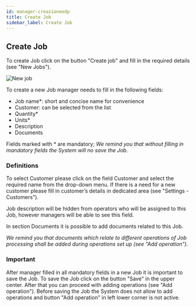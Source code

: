 ```yaml
---
id: manager-creazioneodp
title: Create Job 
sidebar_label: Create Job
---
```

## Create Job 

 To create Job click on the button "Create job" and fill in the required details (see "New Jobs").

![New job](/docs/assets/manager_en/50creazionecommessa.png)

To create a new Job manager needs to fill in the following fields:
* Job name*: short and concise name for convenience
* Customer: can be selected from the list
* Quantity*
* Units*
* Description
* Documents

Fields marked with * are mandatory;
*We remind you that without filling in mandatory fields the System will no save the Job.*


### Definitions

To select Customer please click on the field Customer and select the required name from the drop-down menu. If there is a need for a new customer please fill in customer’s details in dedicated area (see "Settings - Customers"). 

Job description will be hidden from operators who will be assigned to this Job, however managers will be able to see this field.

In section Documents it is possible to add documents related to this Job.

*We remind you that documents which relate to different operations of Job processing shall be added during operations set up (see "Add operation").*

 
 ### Important
 
 After manager filled in all mandatory fields in a new Job it is important to save the Job. To save the Job click on the button "Save" in the upper center. After that you can proceed with adding operations (see "Add operation"). Before saving the Job the System does not allow to add operations and button "Add operation" in left lower corner is not active.







